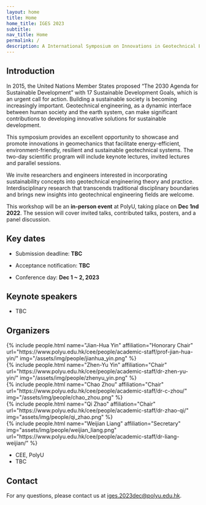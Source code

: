```yaml
---
layout: home
title: Home
home_title: IGES 2023
subtitle:
nav_title: Home
permalink: /
description: A International Symposium on Innovations in Geotechnical Engineering towards Sustainability
---
```


<!-- <h5 style="text-align:center;"><a href="https://neurips.cc/Register2">[click here for registration]</a></h5>
<h5 style="text-align:center;"><a href="https://forms.gle/Zk9owxUBPf54DRnYA">[click here to submit your questions to our panelists]</a></h5> -->

## Introduction

In 2015, the United Nations Member States proposed “The 2030 Agenda for Sustainable Development” with 17 Sustainable Development Goals, which is an urgent call for action. Building a sustainable society is becoming increasingly important. Geotechnical engineering, as a dynamic interface between human society and the earth system, can make significant contributions to developing innovative solutions for sustainable development. 

This symposium provides an excellent opportunity to showcase and promote innovations in geomechanics that facilitate energy-efficient, environment-friendly, resilient and sustainable geotechnical systems. The two-day scientific program will include keynote lectures, invited lectures and parallel sessions. 

We invite researchers and engineers interested in incorporating sustainability concepts into geotechnical engineering theory and practice. Interdisciplinary research that transcends traditional disciplinary boundaries and brings new insights into geotechnical engineering fields are welcome.

This workshop will be an **in-person event** at PolyU, taking place on **Dec 1nd 2022**. The session will cover invited talks, contributed talks, posters, and a panel discussion.

## Key dates

* Submission deadline: **TBC**

* Acceptance notification: **TBC**

* Conference day: **Dec 1 ~ 2, 2023**

## Keynote speakers

* TBC

## Organizers

<div class="row justify-content-left">
<div class="col-sm-2 pt-5 pb-5">
  {% include people.html name="Jian-Hua Yin" affiliation="Honorary Chair" url="https://www.polyu.edu.hk/cee/people/academic-staff/prof-jian-hua-yin/" img="/assets/img/people/jianhua_yin.png" %}
</div>
<div class="col-sm-2 pt-5 pb-5">
{% include people.html name="Zhen-Yu Yin" affiliation="Chair" url="https://www.polyu.edu.hk/cee/people/academic-staff/dr-zhen-yu-yin/" img="/assets/img/people/zhenyu_yin.png" %}
</div>
<div class="col-sm-2 pt-5 pb-5">
  {% include people.html name="Chao Zhou" affiliation="Chair" url="https://www.polyu.edu.hk/cee/people/academic-staff/dr-c-zhou/" img="/assets/img/people/chao_zhou.png" %}
</div>
<div class="col-sm-2 pt-5 pb-5">
{% include people.html name="Qi Zhao" affiliation="Chair" url="https://www.polyu.edu.hk/cee/people/academic-staff/dr-zhao-qi/" img="assets/img/people/qi_zhao.png" %}
</div>
<div class="col-sm-2 pt-5 pb-5">
{% include people.html name="Weijian Liang" affiliation="Secretary" img="assets/img/people/weijian_liang.png" url="https://www.polyu.edu.hk/cee/people/academic-staff/dr-liang-weijian/" %}
</div>
<div class="w-100"></div>
</div>


* CEE, PolyU
* TBC


## Contact
For any questions, please contact us at [iges.2023dec@polyu.edu.hk](mailto:iges.2023dec@polyu.edu.hk).



